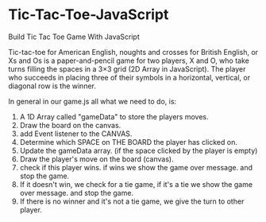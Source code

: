 # Tic-Tac-Toe-JavaScript
Build Tic Tac Toe Game With JavaScript

Tic-tac-toe for American English, noughts and crosses for British English, or Xs and Os is a paper-and-pencil game for two players, X and O, who take turns filling the spaces in a 3×3 grid (2D Array in JavaScript). The player who succeeds in placing three of their symbols in a horizontal, vertical, or diagonal row is the winner.

In general in our game.js all what we need to do, is:

1. A 1D Array called "gameData" to store the players moves.
2. Draw the board on the canvas.
3. add Event listener to the CANVAS.
4. Determine which SPACE on THE BOARD the player has clicked on.
5. Update the gameData array. (if the space clicked by the player is empty)
6. Draw the player's move on the board (canvas).
7. check if this player wins. if wins we show the game over message. and stop the game.
8. If it doesn't win, we check for a tie game, if it's a tie we show the game over message. and stop the game.
9. If there is no winner and it's not a tie game, we give the turn to other player.


